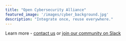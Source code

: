 ```yaml
---
title: "Open Cybersecurity Alliance"
featured_image: '/images/cyber_background.jpg'
description: "Integrate once, reuse everywhere."
---
```

Learn more - [contact us](/contact) or [join our community on Slack](https://docs.google.com/forms/d/1vEAqg9SKBF3UMtmbJJ9qqLarrXN5zeVG3_obedA3DKs/viewform?edit_requested=true)
